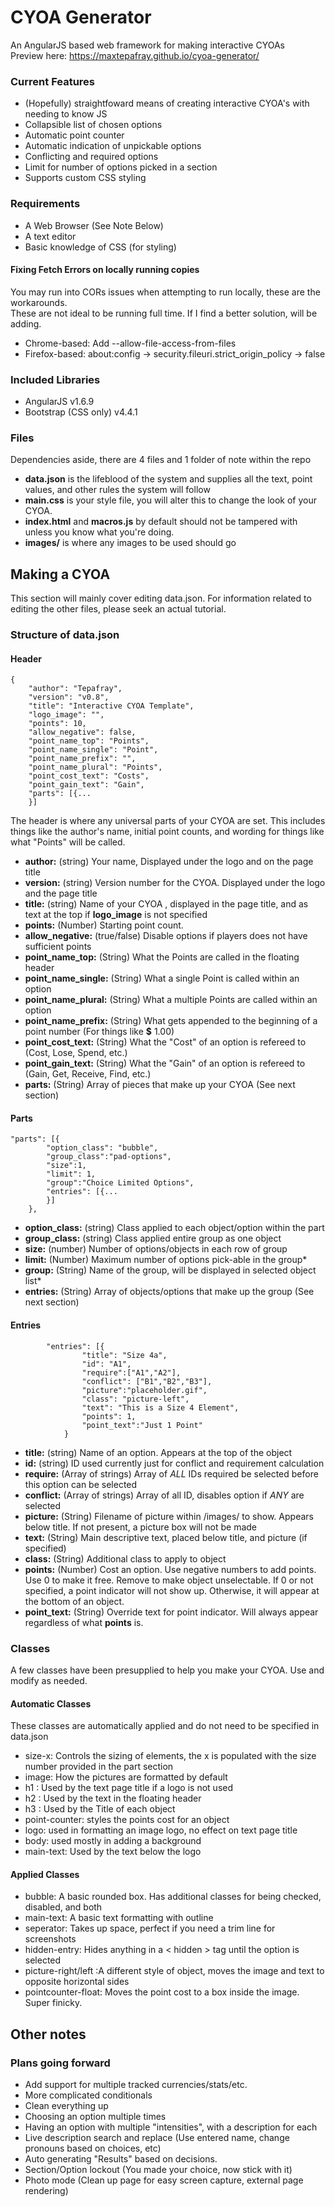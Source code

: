 # CYOA Generator
An AngularJS based web framework for making interactive CYOAs  
Preview here: https://maxtepafray.github.io/cyoa-generator/

### Current Features
* (Hopefully) straightfoward means of creating interactive CYOA's with needing to know JS
* Collapsible list of chosen options
* Automatic point counter
* Automatic indication of unpickable options
* Conflicting and required options
* Limit for number of options picked in a section
* Supports custom CSS styling

### Requirements
+ A Web Browser (See Note Below)
+ A text editor
+ Basic knowledge of CSS (for styling)

#### Fixing Fetch Errors on locally running copies
You may run into CORs issues when attempting to run locally, these are the workarounds.  
These are not ideal to be running full time. If I find a better solution, will be adding.

- Chrome-based: Add --allow-file-access-from-files
- Firefox-based: about:config -> security.fileuri.strict_origin_policy -> false

### Included Libraries
* AngularJS v1.6.9
* Bootstrap (CSS only) v4.4.1

###  Files
Dependencies aside, there are 4 files and 1 folder of note within the repo  
- **data.json** is the lifeblood of the system and supplies all the text, point values, and other rules the system will follow  
- **main.css** is your style file, you will alter this to change the look of your CYOA.  
- **index.html** and **macros.js** by default should not be tampered with unless you know what you're doing.
- **images/** is where any images to be used should go

## Making a CYOA
This section will mainly cover editing data.json. For information related to editing the other files, please seek an actual tutorial. 

### Structure of data.json

#### Header
    {
    	"author": "Tepafray",
    	"version": "v0.8",
    	"title": "Interactive CYOA Template",
    	"logo_image": "",
    	"points": 10,
    	"allow_negative": false,
    	"point_name_top": "Points",
    	"point_name_single": "Point",
    	"point_name_prefix": "",
    	"point_name_plural": "Points",
    	"point_cost_text": "Costs",
    	"point_gain_text": "Gain",
    	"parts": [{...
    	}]
The header is where any universal parts of your CYOA are set. This includes things like the author's name, initial point counts, and wording for things like what "Points" will be called.

 - **author:**  (string) Your name, Displayed under the logo and on the page title
 - **version:**  (string) Version number for the CYOA. Displayed under the logo and the page title
 - **title:**  (string) Name of your CYOA , displayed in the page title, and as text at the top if **logo_image** is not specified 
 - **points:**  (Number) Starting point count.
 - **allow_negative:**  (true/false) Disable options if players does not have sufficient points
 - **point_name_top:** (String) What the Points are called in the floating header
 - **point_name_single:** (String) What a single Point is called within an option
 - **point_name_plural:** (String) What a multiple Points are called within an option
 - **point_name_prefix:** (String) What gets appended to the beginning of a point number (For things like **$** 1.00)
 - **point_cost_text:** (String) What the "Cost" of an option is refereed to (Cost, Lose, Spend, etc.)
 - **point_gain_text:** (String) What the "Gain" of an option is refereed to (Gain, Get, Receive, Find, etc.)
 - **parts:** (String) Array of pieces that make up your CYOA (See next section)
#### Parts
	"parts": [{
			"option_class": "bubble",
			"group_class":"pad-options",
			"size":1,
			"limit": 1,
			"group":"Choice Limited Options",
			"entries": [{...
			}]
		},

 - **option_class:**  (string) Class applied to each object/option within the part
 - **group_class:**  (string) Class applied entire group as one object
 - **size:**  (number) Number of options/objects in each row of group
 - **limit:**  (Number) Maximum number of options pick-able in the group*
 - **group:**  (String) Name of the group, will be displayed in selected object list*
 - **entries:** (String) Array of objects/options that make up the group (See next section)
#### Entries

			"entries": [{
					"title": "Size 4a",
					"id": "A1",
					"require":["A1","A2"],
					"conflict": ["B1","B2","B3"],
					"picture":"placeholder.gif",
					"class": "picture-left",
					"text": "This is a Size 4 Element",
					"points": 1,
					"point_text":"Just 1 Point"
				}
 - **title:**  (string) Name of an option. Appears at the top of the object
 - **id:**  (string) ID used currently just for conflict and requirement calculation
 - **require:**  (Array of strings) Array of *ALL* IDs required be selected before this option can be selected
 - **conflict:**  (Array of strings) Array of all ID, disables option if *ANY* are selected
 - **picture:**  (String) Filename of picture within /images/ to show. Appears below title. If not present, a picture box will not be made
 - **text:** (String) Main descriptive text, placed below title, and picture (if specified)
 - **class:** (String) Additional class to apply to object
 - **points:** (Number) Cost an option. Use negative numbers to add points. Use 0 to make it free. Remove to make object unselectable. If 0 or not specified, a point indicator will not show up. Otherwise, it will appear at the bottom of an object.
 - **point_text:** (String) Override text for point indicator. Will always appear regardless of what **points** is.

### Classes
A few classes have been presupplied to help you make your CYOA. Use and modify as needed.

#### Automatic Classes
These classes are automatically applied and do not need to be specified in data.json
- size-x: Controls the sizing of elements, the x is populated with the size number provided in the part section
- image: How the pictures are formatted by default
- h1 : Used by the text page title if a logo is not used
- h2 : Used by the text in the floating header
- h3 : Used by the Title of each object
- point-counter: styles the points cost for an object
- logo: used in formatting an image logo, no effect on text page title
- body: used mostly in adding a background
- main-text: Used by the text below the logo

#### Applied Classes
 - bubble: A basic rounded box. Has additional classes for being checked, disabled, and both
 - main-text: A basic text formatting with outline
 - seperator: Takes up space, perfect if you need a trim line for screenshots
 - hidden-entry: Hides anything in a < hidden > tag until the option is selected 
 - picture-right/left :A different style of object, moves the image and text to opposite horizontal sides
 - pointcounter-float: Moves the point cost to a box inside the image. Super finicky.


## Other notes

### Plans going forward
- Add support for multiple tracked currencies/stats/etc.
- More complicated conditionals
- Clean everything up
- Choosing an option multiple times
- Having an option with multiple "intensities", with a description for each
- Live description search and replace (Use entered name, change pronouns based on choices, etc)
- Auto generating "Results" based on decisions.
- Section/Option lockout (You made your choice, now stick with it)
- Photo mode (Clean up page for easy screen capture, external page rendering)
